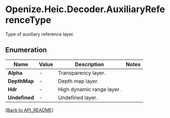 # Openize.Heic.Decoder.AuxiliaryReferenceType

Type of auxiliary reference layer.

## Enumeration

Name | Value | Description | Notes
------------ | ------------- | ------------- | -------------
**Alpha** | - | Transparency layer. | 
**DepthMap** | - | Depth map layer. | 
**Hdr** | - | High dynamic range layer. | 
**Undefined** | - | Undefined layer. | 

[[Back to API_README]](API_README.md)
